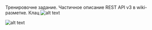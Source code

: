 Тренировочне задание. Частичное описание REST API v3 в wiki-разметке. Клац ![alt text](https://github.com/kolyanikolay13/test_wiki_rest_api_v3/wiki/%D0%93%D0%BB%D0%B0%D0%B2%D0%BD%D0%B0%D1%8F)





![alt text](https://vi.ill.in.ua/m/625x469/1344895.jpg)
